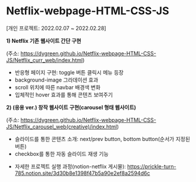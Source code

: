# Netflix-webpage-HTML-CSS-JS
[개인 프로젝트: 2022.02.07 ~ 2022.02.28]

**1) Netflix 기존 웹사이트 간단 구현**

   (주소: https://dygreen.github.io/Netflix-webpage-HTML-CSS-JS/Netflix_curr_web/index.html)
   - 반응형 페이지 구현: toggle 버튼 클릭시 메뉴 등장
   - background-image 그라데이션 효과
   - scroll 위치에 따른 navbar 배경색 변화
   - 입체적인 hover 효과를 통해 콘텐츠 보여주기
 
**2) (응용 ver.) 창작 웹사이트 구현(carousel 형태 웹사이트)**

   (주소: https://dygreen.github.io/Netflix-webpage-HTML-CSS-JS/Netflix_carousel_web(creative)/index.html)
   - 슬라이드를 통한 콘텐츠 소개: next/prev button, bottom button(순서가 지정된 버튼)
   - checkbox를 통한 자동 슬라이드 재생 기능


* 자세한 프로젝트 실행 과정(notion-netflix 게시물): https://prickle-turn-785.notion.site/3d30b8e1398f47b5a90e2ef8a2594d6c
